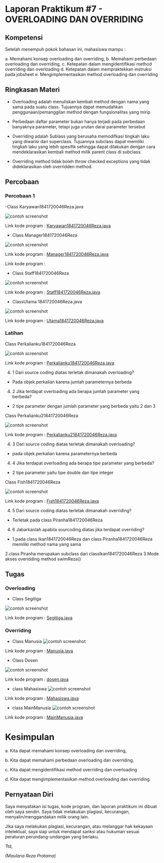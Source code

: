 # Laporan Praktikum #7 - OVERLOADING DAN OVERRIDING

## Kompetensi
Setelah menempuh pokok bahasan ini, mahasiswa mampu : 

a. Memahami konsep overloading dan overriding, 
b. Memahami perbedaan overloading dan overriding, 
c. Ketepatan dalam mengidentifikasi method overriding dan overloading 
d. Ketepatan dalam mempraktekkan instruksi pada jobsheet 
e. Mengimplementasikan method overloading dan overriding


## Ringkasan Materi

- Overloading adalah menuliskan kembali method dengan nama yang sama pada suatu class. Tujuannya dapat 
  memudahkan penggunaan/pemanggilan method dengan fungsionalitas yang mirip

- Perbedaan daftar parameter bukan hanya terjadi pada perbedaan banyaknya parameter, tetapi juga urutan darai parameter tersebut

- Overriding adalah Sublass yang berusaha memodifkasi tingkah laku yang diwarisi dari superclass. 
  Tujuannya subclass dapat memiliki tingkah laku yang lebih spesifik sehingga dapat dilakukan 
  dengan cara mendeklarasikan kembali method milik parent class di subclass. 

- Overriding method tidak boleh throw checked exceptions yang tidak dideklarasikan oleh overridden method. 

## Percobaan

### Percobaan 1

-Class Karyawan1841720046Reza.java

![contoh screenshot](img/karyawan.PNG)

Link kode program : [Karyawan1841720046Reza.java](../../src/7_Overriding_dan_Overloading/Karyawan1841720046Reza.java)

- Class Manager1841720046Reza

![contoh screenshot](img/Manager.PNG)

Link kode program :
[Manager1841720046Reza.java](../../src/7_Overriding_dan_Overloading/Manager1841720046Reza.java)

Link kode program :

- Class Staff1841720046Reza

![contoh screenshot](img/Staff.PNG)

Link kode program :
[Staff1841720046Reza.java](../../src/7_Overriding_dan_Overloading/Staff1841720046Reza.java)

- ClassUtama 1841720046Reza.java

![contoh screenshot](img/Utama.PNG)

Link kode program :
[Utama1841720046Reza.java](../../src/7_Overriding_dan_Overloading/Utama1841720046Reza.java)

### Latihan

Class Perkalianku1841720046Reza

![contoh screenshot](img/perkalianku.PNG)

Link kode program :
[Perkalianku1841720046Reza.java](../../src/7_Overriding_dan_Overloading/Perkalianku1841720046Reza.java)

4. 1 Dari source coding diatas terletak dimanakah overloading?
- Pada objek.perkalian karena jumlah parameternya berbeda

4. 2 Jika terdapat overloading ada berapa jumlah parameter yang berbeda?
- 2 tipe parameter dengan jumlah parameter yang berbeda yaitu 2 dan 3    

Class Perkalianku21841720046Reza

![contoh screenshot](img/perkalianku2.PNG)

Link kode program :
[Perkalianku21841720046Reza.java](../../src/7_Overriding_dan_Overloading/Perkalianku21841720046Reza.java)


4. 3 Dari source coding diatas terletak dimanakah overloading?
- pada objek.perkalian karena parameternya berbeda

4. 4 Jika terdapat overloading ada berapa tipe parameter yang berbeda?
- 2 tipe parameter yaitu tipe double dan tipe integer

Class Fish1841720046Reza

![contoh screenshot](img/fish.PNG)

Link kode program :
[Fish1841720046Reza.java](../../src/7_Overriding_dan_Overloading/Fish1841720046Reza.java)


4. 5 Dari source coding diatas terletak dimanakah overriding?
- Terletak pada class Piranha1841720046Reza

4. 6 Jabarkanlah apabila sourcoding diatas jika terdapat overriding?
- 1.pada class Ikan1841720046Reza dan class Piranha1841720046Reza memiliki method nama yang sama

2.class Piranha merupakan subclass dari classIkan1841720046Reza
3.Mode akses overidding method swimReza()


## Tugas

### Overloading

- Class Segitiga

![contoh screenshot](img/segitiga.PNG)

Link kode program :
[Segitiga.java](../../src/7_Overriding_dan_Overloading/Segitiga.java)

### Overriding

- Class Manusia
![contoh screenshot](img/manusia.PNG)

Link kode program :
[Manusia.java](../../src/7_Overriding_dan_Overloading/Manusia.java)

- Class Dosen

![contoh screenshot](img/dosen.PNG)

Link kode program :
[dosen.java](../../src/7_Overriding_dan_Overloading/Manusia.java)

- class Mahasiswa
![contoh screenshot](img/mahasiswa.PNG)

Link kode program :
[Mahasiswa.java](../../src/7_Overriding_dan_Overloading/Mahasiswa.java)

- class MainManusia
![contoh screenshot](img/main.PNG)

Link kode program :
[MainManusia.java](../../src/7_Overriding_dan_Overloading/MainManusia.java)

# Kesimpulan

a.    Kita dapat memahami konsep overloading dan overriding,

b.    Kita dapat memahami perbedaan overloading dan overriding,

c.    Kita dapat mengidentifikasi method overriding dan overloading

d.    Kita dapat mengimplementasikan method overloading dan overriding.

## Pernyataan Diri

Saya menyatakan isi tugas, kode program, dan laporan praktikum ini dibuat oleh saya sendiri. Saya tidak melakukan plagiasi, kecurangan, menyalin/menggandakan milik orang lain.

Jika saya melakukan plagiasi, kecurangan, atau melanggar hak kekayaan intelektual, saya siap untuk mendapat sanksi atau hukuman sesuai peraturan perundang-undangan yang berlaku.

Ttd,


*(Maulana Reza Pratama)*